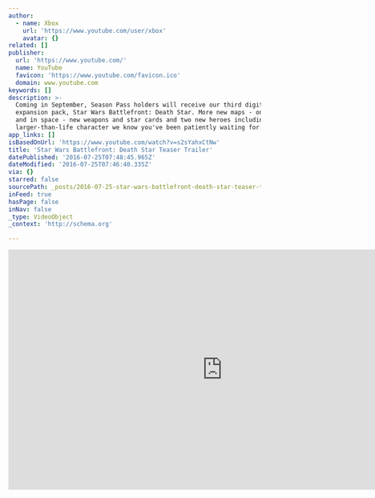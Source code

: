```yaml
---
author:
  - name: Xbox
    url: 'https://www.youtube.com/user/xbox'
    avatar: {}
related: []
publisher:
  url: 'https://www.youtube.com/'
  name: YouTube
  favicon: 'https://www.youtube.com/favicon.ico'
  domain: www.youtube.com
keywords: []
description: >-
  Coming in September, Season Pass holders will receive our third digital
  expansion pack, Star Wars Battlefront: Death Star. More new maps - on ground
  and in space - new weapons and star cards and two new heroes including one
  larger-than-life character we know you've been patiently waiting for.
app_links: []
isBasedOnUrl: 'https://www.youtube.com/watch?v=s2sYahxCtNw'
title: 'Star Wars Battlefront: Death Star Teaser Trailer'
datePublished: '2016-07-25T07:48:45.965Z'
dateModified: '2016-07-25T07:46:40.335Z'
via: {}
starred: false
sourcePath: _posts/2016-07-25-star-wars-battlefront-death-star-teaser-trailer.md
inFeed: true
hasPage: false
inNav: false
_type: VideoObject
_context: 'http://schema.org'

---
```

<iframe src="https://cdn.embedly.com/widgets/media.html?src=https%3A%2F%2Fwww.youtube.com%2Fembed%2Fs2sYahxCtNw%3Ffeature%3Doembed&amp;url=http%3A%2F%2Fwww.youtube.com%2Fwatch%3Fv%3Ds2sYahxCtNw&amp;image=https%3A%2F%2Fi.ytimg.com%2Fvi%2Fs2sYahxCtNw%2Fhqdefault.jpg&amp;key=b7d04c9b404c499eba89ee7072e1c4f7&amp;type=text%2Fhtml&amp;schema=youtube" width="854" height="480" scrolling="no" frameborder="0" allowfullscreen="" style=""></iframe>